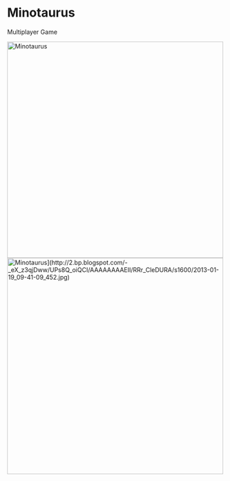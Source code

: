 # Minotaurus
Multiplayer Game

<img src="https://static.wikia.nocookie.net/skyscrapergame/images/9/97/Minotaur.jpg/revision/latest?cb=20181025021029" alt="Minotaurus" width="500" />

<img src="[https://static.wikia.nocookie.net/skyscrapergame/images/9/97/Minotaur.jpg/revision/latest?cb=20181025021029" alt="Minotaurus](http://2.bp.blogspot.com/-_eX_z3qjDww/UPs8Q_oiQCI/AAAAAAAAEII/RRr_CleDURA/s1600/2013-01-19_09-41-09_452.jpg)" width="500" />

